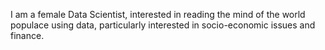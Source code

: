 I am a  female Data Scientist, interested in reading the mind of the world populace using data, particularly interested in socio-economic issues and finance. 

